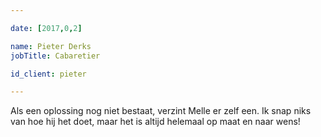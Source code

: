 ```yaml
---

date: [2017,0,2]

name: Pieter Derks
jobTitle: Cabaretier

id_client: pieter

---
```


Als een oplossing nog niet bestaat, verzint Melle er zelf een. Ik snap niks van hoe hij het doet, maar het is altijd helemaal op maat en naar wens!
